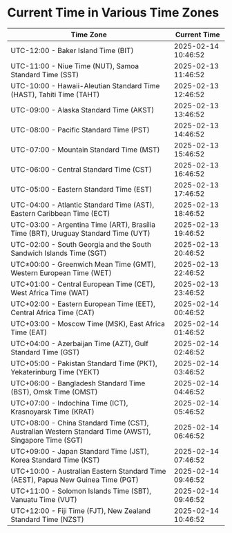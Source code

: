 # Current Time in Various Time Zones

| Time Zone | Current Time |
|-----------|--------------|
| UTC-12:00 - Baker Island Time (BIT) | 2025-02-14 10:46:52 |
| UTC-11:00 - Niue Time (NUT), Samoa Standard Time (SST) | 2025-02-13 11:46:52 |
| UTC-10:00 - Hawaii-Aleutian Standard Time (HAST), Tahiti Time (TAHT) | 2025-02-13 12:46:52 |
| UTC-09:00 - Alaska Standard Time (AKST) | 2025-02-13 13:46:52 |
| UTC-08:00 - Pacific Standard Time (PST) | 2025-02-13 14:46:52 |
| UTC-07:00 - Mountain Standard Time (MST) | 2025-02-13 15:46:52 |
| UTC-06:00 - Central Standard Time (CST) | 2025-02-13 16:46:52 |
| UTC-05:00 - Eastern Standard Time (EST) | 2025-02-13 17:46:52 |
| UTC-04:00 - Atlantic Standard Time (AST), Eastern Caribbean Time (ECT) | 2025-02-13 18:46:52 |
| UTC-03:00 - Argentina Time (ART), Brasília Time (BRT), Uruguay Standard Time (UYT) | 2025-02-13 19:46:52 |
| UTC-02:00 - South Georgia and the South Sandwich Islands Time (SGT) | 2025-02-13 20:46:52 |
| UTC±00:00 - Greenwich Mean Time (GMT), Western European Time (WET) | 2025-02-13 22:46:52 |
| UTC+01:00 - Central European Time (CET), West Africa Time (WAT) | 2025-02-13 23:46:52 |
| UTC+02:00 - Eastern European Time (EET), Central Africa Time (CAT) | 2025-02-14 00:46:52 |
| UTC+03:00 - Moscow Time (MSK), East Africa Time (EAT) | 2025-02-14 01:46:52 |
| UTC+04:00 - Azerbaijan Time (AZT), Gulf Standard Time (GST) | 2025-02-14 02:46:52 |
| UTC+05:00 - Pakistan Standard Time (PKT), Yekaterinburg Time (YEKT) | 2025-02-14 03:46:52 |
| UTC+06:00 - Bangladesh Standard Time (BST), Omsk Time (OMST) | 2025-02-14 04:46:52 |
| UTC+07:00 - Indochina Time (ICT), Krasnoyarsk Time (KRAT) | 2025-02-14 05:46:52 |
| UTC+08:00 - China Standard Time (CST), Australian Western Standard Time (AWST), Singapore Time (SGT) | 2025-02-14 06:46:52 |
| UTC+09:00 - Japan Standard Time (JST), Korea Standard Time (KST) | 2025-02-14 07:46:52 |
| UTC+10:00 - Australian Eastern Standard Time (AEST), Papua New Guinea Time (PGT) | 2025-02-14 09:46:52 |
| UTC+11:00 - Solomon Islands Time (SBT), Vanuatu Time (VUT) | 2025-02-14 09:46:52 |
| UTC+12:00 - Fiji Time (FJT), New Zealand Standard Time (NZST) | 2025-02-14 10:46:52 |
